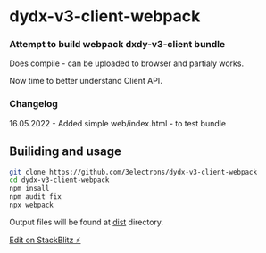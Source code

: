 # dydx-v3-client-webpack
### Attempt to build webpack dxdy-v3-client bundle 
Does compile - can be uploaded to browser and partialy works.

Now time to better understand Client API. 


### Changelog 

16.05.2022 - Added simple web/index.html - to test bundle 

## Builiding and usage
``` bash
git clone https://github.com/3electrons/dydx-v3-client-webpack
cd dydx-v3-client-webpack 
npm insall 
npm audit fix 
npx webpack 
```

Output files will be found at [dist](https://github.com/3electrons/dydx-v3-client-webpack/tree/master/dist) directory.

[Edit on StackBlitz ⚡️](https://stackblitz.com/edit/node-qsx7rq)

